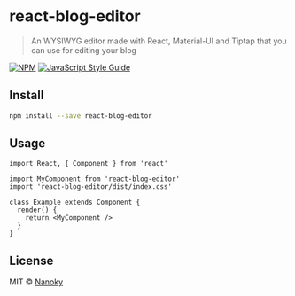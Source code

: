 # react-blog-editor

> An WYSIWYG editor made with React, Material-UI and Tiptap that you can use for editing your blog

[![NPM](https://img.shields.io/npm/v/react-blog-editor.svg)](https://www.npmjs.com/package/react-blog-editor) [![JavaScript Style Guide](https://img.shields.io/badge/code_style-standard-brightgreen.svg)](https://standardjs.com)

## Install

```bash
npm install --save react-blog-editor
```

## Usage

```tsx
import React, { Component } from 'react'

import MyComponent from 'react-blog-editor'
import 'react-blog-editor/dist/index.css'

class Example extends Component {
  render() {
    return <MyComponent />
  }
}
```

## License

MIT © [Nanoky](https://github.com/Nanoky)
